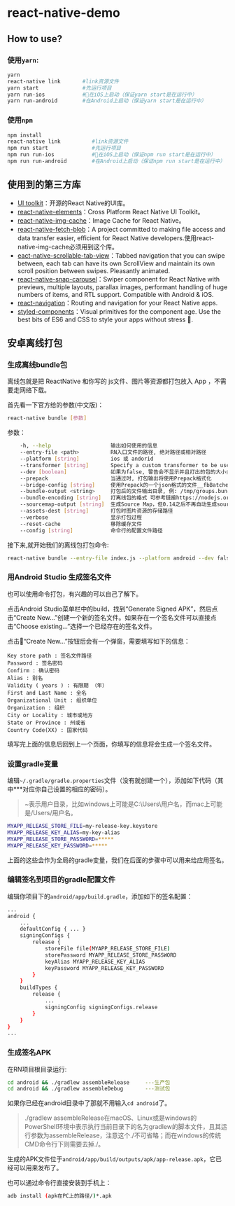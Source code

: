 # react-native-demo

## How to use?

### 使用`yarn`:

``` bash
yarn 
react-native link       #link资源文件
yarn start              #先运行项目
yarn run-ios            #在iOS上启动（保证yarn start是在运行中）
yarn run-android        #在Android上启动（保证yarn start是在运行中）
```

### 使用`npm`

``` bash
npm install
react-native link          #link资源文件
npm run start              #先运行项目
npm run run-ios            #在iOS上启动（保证npm run start是在运行中）
npm run run-android        #在Android上启动（保证npm run start是在运行中）
```

## 使用到的第三方库

* [UI toolkit](https://shoutem.github.io/docs/ui-toolkit/components/typography)：开源的React Native的UI库。
* [react-native-elements](https://github.com/react-native-training/react-native-elements)：Cross Platform React Native UI Toolkit。
* [react-native-img-cache](https://github.com/wcandillon/react-native-img-cache)：Image Cache for React Native。
* [react-native-fetch-blob](https://github.com/wkh237/react-native-fetch-blob)：A project committed to making file access and data transfer easier, efficient for React Native developers.使用react-native-img-cache必须用到这个库。
* [eact-native-scrollable-tab-view](https://github.com/skv-headless/react-native-scrollable-tab-view)：Tabbed navigation that you can swipe between, each tab can have its own ScrollView and maintain its own scroll position between swipes. Pleasantly animated. 
* [react-native-snap-carousel](https://github.com/archriss/react-native-snap-carousel)：Swiper component for React Native with previews, multiple layouts, parallax images, performant handling of huge numbers of items, and RTL support. Compatible with Android & iOS.
* [react-navigation](https://github.com/react-navigation/react-navigation)：Routing and navigation for your React Native apps.
* [styled-components](https://github.com/styled-components/styled-components)：Visual primitives for the component age. Use the best bits of ES6 and CSS to style your apps without stress 💅.

## 安卓离线打包

### 生成离线bundle包

离线包就是把 ReactNative 和你写的 js文件、图片等资源都打包放入 App ，不需要走网络下载。

首先看一下官方给的参数(中文版)：

``` bash
react-native bundle [参数]
```

参数：
``` bash
    -h, --help                   输出如何使用的信息
    --entry-file <path>          RN入口文件的路径, 绝对路径或相对路径
    --platform [string]          ios 或 andorid
    --transformer [string]       Specify a custom transformer to be used
    --dev [boolean]              如果为false, 警告会不显示并且打出的包的大小会变小
    --prepack                    当通过时, 打包输出将使用Prepack格式化
    --bridge-config [string]     使用Prepack的一个json格式的文件__fbBatchedBridgeConfig 例如: ./bridgeconfig.json
    --bundle-output <string>     打包后的文件输出目录, 例: /tmp/groups.bundle
    --bundle-encoding [string]   打离线包的格式 可参考链接https://nodejs.org/api/buffer.html#buffer_buffer.
    --sourcemap-output [string]  生成Source Map，但0.14之后不再自动生成source map，需要手动指定这个参数。例: /tmp/groups.map
    --assets-dest [string]       打包时图片资源的存储路径
    --verbose                    显示打包过程
    --reset-cache                移除缓存文件
    --config [string]            命令行的配置文件路径
```

接下来,就开始我们的离线包打包命令:

``` bash
react-native bundle --entry-file index.js --platform android --dev false --bundle-output ./android/app/src/main/assets/index.android.bundle --assets-dest ./android/app/src/main/res/
```

### 用Android Studio 生成签名文件

也可以使用命令打包，有兴趣的可以自己了解下。

点击Android Studio菜单栏中的build，找到“Generate Signed APK”，然后点击“Create New...”创建一个新的签名文件。如果存在一个签名文件可以直接点击“Choose existing...”选择一个已经存在的签名文件。

点击“Create New...”按钮后会有一个弹窗，需要填写如下的信息：

```
Key store path : 签名文件路径
Password : 签名密码
Confirm : 确认密码
Alias : 别名
Validity ( years ) : 有限期 （年）
First and Last Name : 全名
Organizational Unit : 组织单位
Organization : 组织
City or Locality : 城市或地方
State or Province : 州或省
Country Code(XX) : 国家代码
```

填写完上面的信息后回到上一个页面，你填写的信息将会生成一个签名文件。

### 设置gradle变量

编辑`~/.gradle/gradle.properties`文件（没有就创建一个），添加如下代码（其中***对应你自己设置的相应的密码）。
> ~表示用户目录，比如windows上可能是C:\Users\用户名，而mac上可能是/Users/用户名。

``` bash
MYAPP_RELEASE_STORE_FILE=my-release-key.keystore
MYAPP_RELEASE_KEY_ALIAS=my-key-alias
MYAPP_RELEASE_STORE_PASSWORD=*****
MYAPP_RELEASE_KEY_PASSWORD=*****
```

上面的这些会作为全局的gradle变量，我们在后面的步骤中可以用来给应用签名。

### 编辑签名到项目的gradle配置文件

编辑你项目下的`android/app/build.gradle`，添加如下的签名配置：

``` bash
...
android {
    ...
    defaultConfig { ... }
    signingConfigs {
        release {
            storeFile file(MYAPP_RELEASE_STORE_FILE)
            storePassword MYAPP_RELEASE_STORE_PASSWORD
            keyAlias MYAPP_RELEASE_KEY_ALIAS
            keyPassword MYAPP_RELEASE_KEY_PASSWORD
        }
    }
    buildTypes {
        release {
            ...
            signingConfig signingConfigs.release
        }
    }
}
...
```

### 生成签名APK

在RN项目根目录运行:

``` bash
cd android && ./gradlew assembleRelease     ---生产包
cd android && ./gradlew assembleDebug       ---测试包
```

如果你已经在android目录中了那就不用输入`cd android`了。

> ./gradlew assembleRelease在macOS、Linux或是windows的PowerShell环境中表示执行当前目录下的名为gradlew的脚本文件，且其运行参数为assembleRelease，注意这个./不可省略；而在windows的传统CMD命令行下则需要去掉./。

生成的APK文件位于`android/app/build/outputs/apk/app-release.apk`，它已经可以用来发布了。

也可以通过命令行直接安装到手机上：
``` bash
adb install (apk在PC上的路径/)*.apk
```